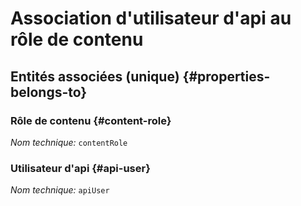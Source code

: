 # Association d'utilisateur d'api au rôle de contenu
<!--- THIS FILE IS GENERATED PLEASE DO NOT EDIT IT DIRECTLY --->



<OH code="apiUserToContentRole"/>







## Entités associées (unique) {#properties-belongs-to}

### Rôle de contenu {#content-role}



*Nom technique:* ```contentRole```
<PH code="apiUserToContentRole:contentRole"/>

### Utilisateur d'api {#api-user}



*Nom technique:* ```apiUser```
<PH code="apiUserToContentRole:apiUser"/>





